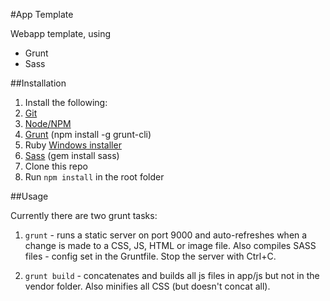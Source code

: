 #App Template

Webapp template, using

- Grunt
- Sass

##Installation

1. Install the following:
  1. [Git](http://git-scm.com/)
  2. [Node/NPM](http://nodejs.org/)
  3. [Grunt](http://gruntjs.com/getting-started) (npm install -g grunt-cli)
  3. Ruby [Windows installer](http://rubyinstaller.org/downloads/)
  4. [Sass](http://sass-lang.com/) (gem install sass)
1. Clone this repo
2. Run `npm install` in the root folder

##Usage

Currently there are two grunt tasks:

1. `grunt` - runs a static server on port 9000 and auto-refreshes when a change is made to a CSS, JS, HTML or image file.
Also compiles SASS files - config set in the Gruntfile. Stop the server with Ctrl+C.

1. `grunt build` - concatenates and builds all js files in app/js but not in the vendor folder.
Also minifies all CSS (but doesn't concat all).
